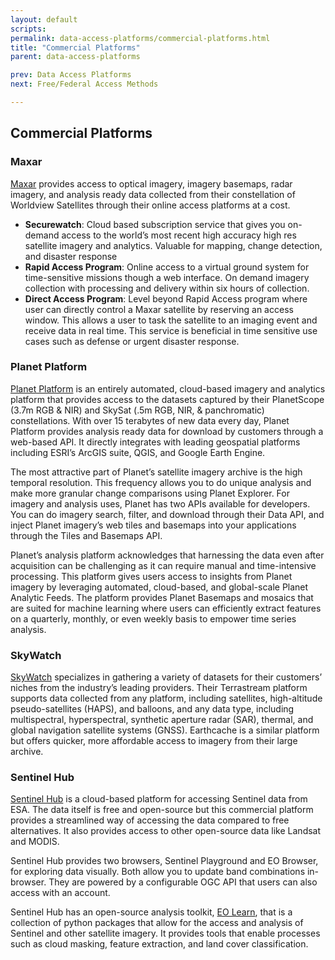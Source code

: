 ```yaml
---
layout: default
scripts:
permalink: data-access-platforms/commercial-platforms.html
title: "Commercial Platforms"
parent: data-access-platforms

prev: Data Access Platforms
next: Free/Federal Access Methods

---
```


## Commercial Platforms

### Maxar
[Maxar](https://www.maxar.com/products/satellite-access) provides access to optical imagery, imagery basemaps, radar imagery, and analysis ready data collected from their constellation of Worldview Satellites through their online access platforms at a cost. 

- **Securewatch**: Cloud based subscription service that gives you on-demand access to the world’s most recent high accuracy high res satellite imagery and analytics. Valuable for mapping, change detection, and disaster response 
- **Rapid Access Program**: Online access to a virtual ground system for time-sensitive missions though a web interface. On demand imagery collection with processing and delivery within six hours of collection.
- **Direct Access Program**: Level beyond Rapid Access program where user can directly control a Maxar satellite by reserving an access window. This allows a user to task the satellite to an imaging event and receive data in real time. This service is beneficial in time sensitive use cases such as defense or urgent disaster response.

### Planet Platform
[Planet Platform](https://www.planet.com/products/analytics/#building-detection) is an entirely automated, cloud-based imagery and analytics platform that provides access to the datasets captured by their PlanetScope (3.7m RGB & NIR) and SkySat (.5m RGB, NIR, & panchromatic) constellations. With over 15 terabytes of new data every day, Planet Platform provides analysis ready data for download by customers through a web-based API. It directly integrates with leading geospatial platforms including ESRI’s ArcGIS suite, QGIS, and Google Earth Engine.  

The most attractive part of Planet’s satellite imagery archive is the high temporal resolution. This frequency allows you to do unique analysis and make more granular change comparisons using Planet Explorer.
For imagery and analysis uses, Planet has two APIs available for developers. You can do imagery search, filter, and download through their Data API, and inject Planet imagery’s web tiles and basemaps into your applications through the Tiles and Basemaps API.  

Planet’s analysis platform acknowledges that harnessing the data even after acquisition can be challenging as it can require manual and time-intensive processing. This platform gives users access to insights from Planet imagery by leveraging automated, cloud-based, and global-scale Planet Analytic Feeds. The platform provides Planet Basemaps and mosaics that are suited for machine learning where users can efficiently extract features on a quarterly, monthly, or even weekly basis to empower time series analysis.

### SkyWatch
[SkyWatch](https://skywatch.com/) specializes in gathering a variety of datasets for their customers’ niches from the industry’s leading providers. Their Terrastream platform supports data collected from any platform, including satellites, high-altitude pseudo-satellites (HAPS), and balloons, and any data type, including multispectral, hyperspectral, synthetic aperture radar (SAR), thermal, and global navigation satellite systems (GNSS). Earthcache is a similar platform but offers quicker, more affordable access to imagery from their large archive. 

### Sentinel Hub
[Sentinel Hub](https://www.sentinel-hub.com/) is a cloud-based platform for accessing Sentinel data from ESA. The data itself is free and open-source but this commercial platform provides a streamlined way of accessing the data compared to free alternatives. It also provides access to other open-source data like Landsat and MODIS.  

Sentinel Hub provides two browsers, Sentinel Playground and EO Browser, for exploring data visually. Both allow you to update band combinations in-browser. They are powered by a configurable OGC API that users can also access with an account.  

Sentinel Hub has an open-source analysis toolkit, [EO Learn](https://github.com/sentinel-hub/eo-learn), that is a collection of python packages that allow for the access and analysis of Sentinel and other satellite imagery. It provides tools that enable processes such as cloud masking, feature extraction, and land cover classification.
